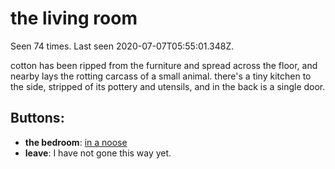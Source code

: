 # the living room

Seen 74 times. Last seen 2020-07-07T05:55:01.348Z.

cotton has been ripped from the furniture and spread across the floor, and nearby lays the rotting carcass of a small animal. there's a tiny kitchen to the side, stripped of its pottery and utensils, and in the back is a single door.

## Buttons:

- **the bedroom**: [in a noose](in-a-noose-Nl4j9da.md)
- **leave**: I have not gone this way yet.